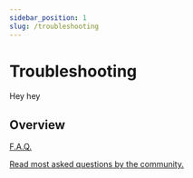 ```yaml
---
sidebar_position: 1
slug: /troubleshooting
---
```


# Troubleshooting
Hey hey

## Overview
<section class="destinations">
	<div class="card-content">
		<a href="blog" class="card-header">
			<span>
				F.A.Q.
			</span>
			<p class="card-description">
				Read most asked questions by the community.
			</p>
		</a>		
	</div>
</section>